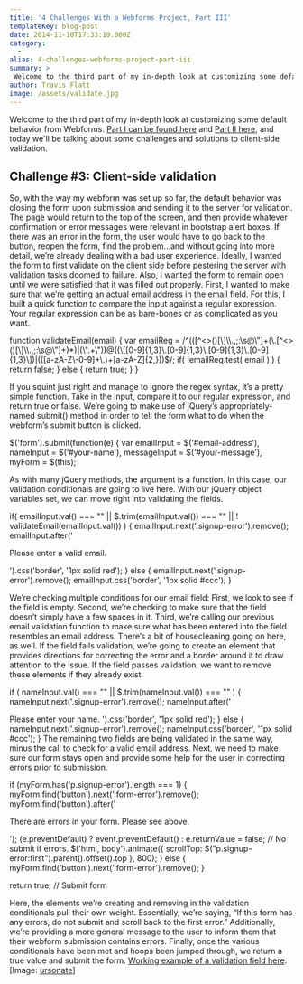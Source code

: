 ```yaml
---
title: '4 Challenges With a Webforms Project, Part III'
templateKey: blog-post
date: 2014-11-18T17:33:19.000Z
category: 
  -
alias: 4-challenges-webforms-project-part-iii
summary: > 
 Welcome to the third part of my in-depth look at customizing some default behavior from Webforms. Part I can be found here and Part II here, and today we'll be talking about some challenges and solutions to client-side validation.
author: Travis Flatt
image: /assets/validate.jpg
---
```


Welcome to the third part of my in-depth look at customizing some default behavior from Webforms. [Part I can be found here](/insights/4-challenges-webform-project-part-i) and [Part II here](/insights/4-challenges-webform-project-part-ii), and today we'll be talking about some challenges and solutions to client-side validation.

Challenge #3: Client-side validation
------------------------------------

So, with the way my webform was set up so far, the default behavior was closing the form upon submission and sending it to the server for validation. The page would return to the top of the screen, and then provide whatever confirmation or error messages were relevant in bootstrap alert boxes. If there was an error in the form, the user would have to go back to the button, reopen the form, find the problem...and without going into more detail, we’re already dealing with a bad user experience. Ideally, I wanted the form to first validate on the client side before pestering the server with validation tasks doomed to failure. Also, I wanted the form to remain open until we were satisfied that it was filled out properly. First, I wanted to make sure that we’re getting an actual email address in the email field. For this, I built a quick function to compare the input against a regular expression. Your regular expression can be as bare-bones or as complicated as you want.

function validateEmail(email) {
  		var emailReg = /^((\[^<>()\[\\\]\\\\.,;:\\s@\\"\]+(\\.\[^<>()\[\\\]\\\\.,;:\\s@\\"\]+)\*)|(\\".+\\"))@((\\\[\[0-9\]{1,3}\\.\[0-9\]{1,3}\\.\[0-9\]{1,3}\\.\[0-9\]{1,3}\\\])|((\[a-zA-Z\\-0-9\]+\\.)+\[a-zA-Z\]{2,}))$/;
  		if( !emailReg.test( email ) ) {
    		  return false;
  		} else {
    		  return true;
  		}
}

If you squint just right and manage to ignore the regex syntax, it’s a pretty simple function. Take in the input, compare it to our regular expression, and return true or false. We’re going to make use of jQuery’s appropriately-named submit() method in order to tell the form what to do when the webform’s submit button is clicked.

$('form').submit(function(e) {
	var emailInput = $(‘#email-address'),
	    nameInput = $(‘#your-name'),
          messageInput = $(‘#your-message'),
          myForm = $(this);

As with many jQuery methods, the argument is a function. In this case, our validation conditionals are going to live here. With our jQuery object variables set, we can move right into validating the fields.

if( emailInput.val() === "" || $.trim(emailInput.val()) === "" || !     	validateEmail(emailInput.val()) ) {
		emailInput.next('.signup-error').remove();
		emailInput.after('<p class="signup-error">Please enter a valid email.</p>').css('border', '1px solid red');
} else {
		emailInput.next('.signup-error').remove();
		emailInput.css('border', '1px solid #ccc');
}

We’re checking multiple conditions for our email field: First, we look to see if the field is empty. Second, we’re checking to make sure that the field doesn’t simply have a few spaces in it. Third, we’re calling our previous email validation function to make sure what has been entered into the field resembles an email address. There’s a bit of housecleaning going on here, as well. If the field fails validation, we’re going to create an element that provides directions for correcting the error and a border around it to draw attention to the issue. If the field passes validation, we want to remove these elements if they already exist.

if ( nameInput.val() === "" || $.trim(nameInput.val()) === "" ) {
	nameInput.next('.signup-error').remove();
	nameInput.after('

Please enter your name. ').css('border', '1px solid red'); } else { nameInput.next('.signup-error').remove(); nameInput.css('border', '1px solid #ccc'); } The remaining two fields are being validated in the same way, minus the call to check for a valid email address. Next, we need to make sure our form stays open and provide some help for the user in correcting errors prior to submission.

if (myForm.has('p.signup-error').length === 1) {
	myForm.find('button').next('.form-error').remove();
	myForm.find('button').after('<p class="form-error">There are errors in your form. Please see above.</p>');
	(e.preventDefault) ? event.preventDefault() : e.returnValue = false;  // No submit if errors.
	$('html, body').animate({
	      scrollTop: $("p.signup-error:first").parent().offset().top
		    }, 800);
} else {
	myForm.find('button').next('.form-error').remove();
}

return true;  // Submit form

Here, the elements we’re creating and removing in the validation conditionals pull their own weight. Essentially, we’re saying, “If this form has any errors, do not submit and scroll back to the first error.” Additionally, we’re providing a more general message to the user to inform them that their webform submission contains errors. Finally, once the various conditionals have been met and hoops been jumped through, we return a true value and submit the form. [Working example of a validation field here](http://jsfiddle.net/travtex/9o9vk0eL/). \[Image: [ursonate](https://www.flickr.com/photos/ursonate/3309307159/)\]